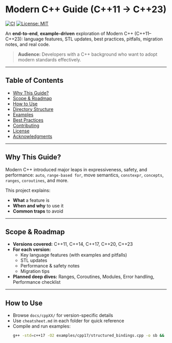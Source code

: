# Modern C++ Guide (C++11 → C++23)

[![CI](https://img.shields.io/badge/CI-GitHub%20Actions-inactive.svg)](#)
[![License: MIT](https://img.shields.io/badge/License-MIT-yellow.svg)](LICENSE)

An **end-to-end**, **example-driven** exploration of Modern C++ (C++11–C++23):
language features, STL updates, best practices, pitfalls, migration notes, and real code.

> **Audience:** Developers with a C++ background who want to adopt modern standards effectively.

---

## Table of Contents
- [Why This Guide?](#why-this-guide)
- [Scope & Roadmap](#scope--roadmap)
- [How to Use](#how-to-use)
- [Directory Structure](#directory-structure)
- [Examples](#examples)
- [Best Practices](#best-practices)
- [Contributing](#contributing)
- [License](#license)
- [Acknowledgments](#acknowledgments)

---

## Why This Guide?
Modern C++ introduced major leaps in expressiveness, safety, and performance:
`auto`, `range-based for`, move semantics, `constexpr`, `concepts`, `ranges`, `coroutines`, and more.  

This project explains:
- **What** a feature is
- **When and why** to use it
- **Common traps** to avoid

---

## Scope & Roadmap
- **Versions covered:** C++11, C++14, C++17, C++20, C++23  
- **For each version:**
  - Key language features (with examples and pitfalls)
  - STL updates
  - Performance & safety notes
  - Migration tips
- **Planned deep dives:** Ranges, Coroutines, Modules, Error handling, Performance checklist

---

## How to Use
- Browse `docs/cppXX/` for version-specific details  
- Use `cheatsheet.md` in each folder for quick reference  
- Compile and run examples:
  ```bash
  g++ -std=c++17 -O2 examples/cpp17/structured_bindings.cpp -o sb && ./sb
